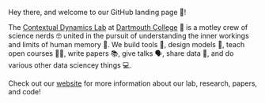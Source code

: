Hey there, and welcome to our GitHub landing page 👋!

The [Contextual Dynamics Lab](https://github.com/ContextLab) at [Dartmouth College](https://www.dartmouth.edu) 🌲 is a motley crew of science nerds 🤓 united in the pursuit of understanding the inner workings and limits of human memory 🧠. We build tools 🧰, design models 🤖, teach open courses 🧑‍🏫, write papers 📚, give talks 🗣️, share data 💾, and do various other data sciencey things 💻.

Check out our [website](https://www.context-lab.com/) for more information about our lab, research, papers, and code!
